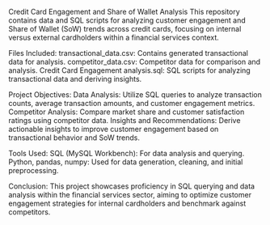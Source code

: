 Credit Card Engagement and Share of Wallet Analysis
This repository contains data and SQL scripts for analyzing customer engagement and Share of Wallet (SoW) trends across credit cards, focusing on internal versus external cardholders within a financial services context.

Files Included:
transactional_data.csv: Contains generated transactional data for analysis.
competitor_data.csv: Competitor data for comparison and analysis.
Credit Card Engagement analysis.sql: SQL scripts for analyzing transactional data and deriving insights.


Project Objectives:
Data Analysis: Utilize SQL queries to analyze transaction counts, average transaction amounts, and customer engagement metrics.
Competitor Analysis: Compare market share and customer satisfaction ratings using competitor data.
Insights and Recommendations: Derive actionable insights to improve customer engagement based on transactional behavior and SoW trends.

Tools Used:
SQL (MySQL Workbench): For data analysis and querying.
Python, pandas, numpy: Used for data generation, cleaning, and initial preprocessing.

Conclusion:
This project showcases proficiency in SQL querying and data analysis within the financial services sector, aiming to optimize customer engagement strategies for internal cardholders and benchmark against competitors.

